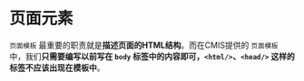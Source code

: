 # 页面元素

```页面模板``` 最重要的职责就是**描述页面的HTML结构**。而在CMIS提供的 ```页面模板``` 中，我们**只需要编写以前写在 ```body``` 标签中的内容即可，```<html/>```、```<head/>``` 这样的标签不应该出现在模板中**。

